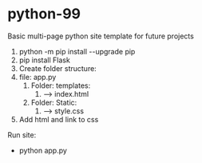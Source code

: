 # python-99

Basic multi-page python site template for future projects

1. python -m pip install --upgrade pip
2. pip install Flask
3. Create folder structure:
4. file: app.py
   1. Folder: templates:
      1. --> index.html
   2. Folder: Static:
      1. --> style.css
5. Add html and link to css



Run site: 
- python app.py